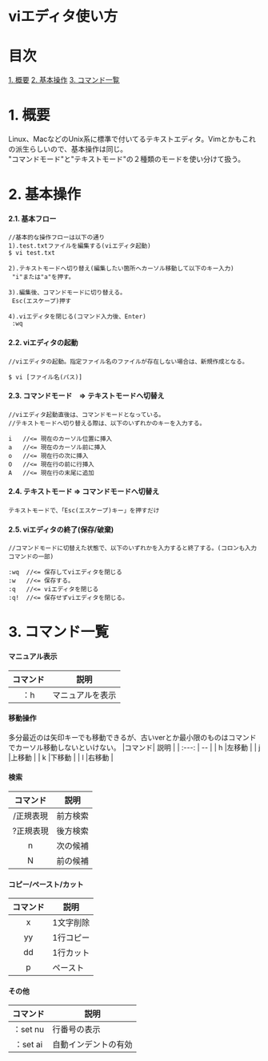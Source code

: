# viエディタ使い方
# 目次 
[1. 概要](#概要)
[2. 基本操作](#基本操作)
[3. コマンド一覧](#コマンド一覧)

# 1. 概要 
Linux、MacなどのUnix系に標準で付いてるテキストエディタ。Vimとかもこれの派生らしいので、基本操作は同じ。  
"コマンドモード"と"テキストモード"の２種類のモードを使い分けて扱う。  

# 2. 基本操作 
#### 2.1. 基本フロー
```shell
//基本的な操作フローは以下の通り
1).test.txtファイルを編集する(viエディタ起動)
$ vi test.txt

2).テキストモードへ切り替え(編集したい箇所へカーソル移動して以下のキー入力)
 "i"または"a"を押す。

3).編集後、コマンドモードに切り替える。
 Esc(エスケープ)押す

4).viエディタを閉じる(コマンド入力後、Enter)
 :wq

```


#### 2.2. viエディタの起動
```shell
//viエディタの起動。指定ファイル名のファイルが存在しない場合は、新規作成となる。

$ vi [ファイル名(パス)]
```
#### 2.3. コマンドモード　=> テキストモードへ切替え
```shell
//viエディタ起動直後は、コマンドモードとなっている。
//テキストモードへ切り替える際は、以下のいずれかのキーを入力する。

i   //<= 現在のカーソル位置に挿入
a   //<= 現在のカーソル前に挿入
o   //<= 現在行の次に挿入
O   //<= 現在行の前に行挿入
A   //<= 現在行の末尾に追加
```

#### 2.4. テキストモード => コマンドモードへ切替え
```shell
テキストモードで、「Esc(エスケープ)キー」を押すだけ
```

#### 2.5. viエディタの終了(保存/破棄)
```shell
//コマンドモードに切替えた状態で、以下のいずれかを入力すると終了する。(コロンも入力コマンドの一部)

:wq  //<= 保存してviエディタを閉じる
:w   //<= 保存する。
:q   //<= viエディタを閉じる
:q!  //<= 保存せずviエディタを閉じる。
```

# 3. コマンド一覧
#### マニュアル表示
|コマンド| 説明        |
| :---: | --          |
| ：h    |  マニュアルを表示| 

#### 移動操作
多分最近のは矢印キーでも移動できるが、古いverとか最小限のものはコマンドでカーソル移動しないといけない。
|コマンド| 説明  |
| :---: | --   |
| h     |左移動 |
| j     |上移動 |
| k     |下移動 |
| l     |右移動 |

#### 検索
|コマンド| 説明  |
| :---:  | --   |
|/正規表現| 前方検索| 
|?正規表現| 後方検索|
|n        | 次の候補|
|N       | 前の候補|

#### コピー/ペースト/カット
|コマンド| 説明  |
| :---: | --   |
|x      | 1文字削除|
|yy|1行コピー|
|dd|1行カット|
|p|ペースト|

#### その他
|コマンド| 説明  |
| :---: | --   |
|：set nu | 行番号の表示|
|：set ai| 自動インデントの有効|